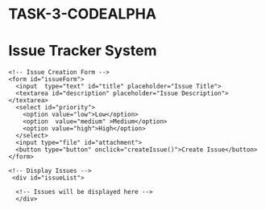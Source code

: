 # TASK-3-CODEALPHA
<!DOCTYPE html>
<html lang="en">

<head>
</head>

  <meta charset="UTF-8">
  <title><H1>Issue Tracker System </H1></title>

  <!-- Include CSS -->
  <link rel="stylesheet" href="styles.css">
</head>
<body>
  <div class="container">
    <h1>Issue Tracker System</h1>

    <!-- Issue Creation Form -->
    <form id="issueForm">
      <input  type="text" id="title" placeholder="Issue Title">
      <textarea id="description" placeholder="Issue Description"></textarea>
      <select id="priority">
        <option value="low">Low</option>
        <option  value="medium" >Medium</option>
        <option value="high">High</option>
      </select>
      <input type="file" id="attachment">
      <button type="button" onclick="createIssue()">Create Issue</button>
    </form>

    <!-- Display Issues -->
     <div id="issueList">

      <!-- Issues will be displayed here -->
      </div>
  </div>

  <!-- Include JavaScript -->
  <script src="script.js"></script>

</body>
</html>
